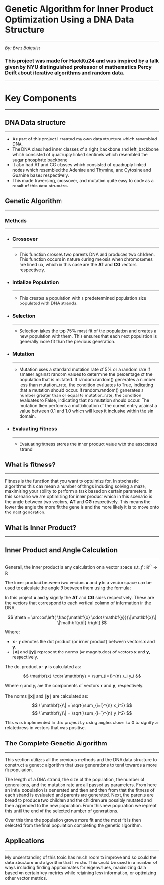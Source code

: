 # Genetic Algorithm for Inner Product Optimization Using a DNA Data Structure
-------
*By: Brett Balquist*
### This project was made for HackKu24 and was inspired by a talk given by NYU distinguished professor of mathematics Percy Deift about iterative algorithms and random data.
-------

# Key Components
-------
## DNA Data structure
-------
* As part of this project I created my own data structure which resembled DNA.
* The DNA class had inner classes of a right_backbone and left_backbone which consisted of quadruply linked sentinels which resembled the sugar phosphate backbone
* It also had AT and CG classes which consisted of quadruply linked nodes which resembled the Adenine and Thymine, and Cytosine and Guanine bases respectively.
* This made traversing, crossover, and mutation quite easy to code as a result of this data strucutre.

## Genetic Algorithm
-------
### Methods
---

* ### Crossover
    -------------
    * This function crosses two parents DNA and produces two children. This function occurs in nature during meiosis when chromosomes are lined up, which in this case are the $\mathbf{AT}$ and $\mathbf{CG}$ vectors respectively.
* ### Intialize Population
    -----------
    * This creates a population with a predetermined population size populated with DNA strands.
* ### Selection
    -----------
    * Selection takes the top 75% most fit of the population and creates a new population with them. This ensures that each next population is generally more fit than the previous generation.
* ### Mutation
    -----------
    * Mutation uses a standard mutation rate of 5% or a random rate if smaller against random values to determine the percentage of the population that is mutated. If random.random() generates a number less than mutation_rate, the condition evaluates to True, indicating that a mutation should occur. If random.random() generates a number greater than or equal to mutation_rate, the condition evaluates to False, indicating that no mutation should occur. The mutation then performs a multiplication of the curent entry against a value between 0.1 and 1.0 which will keep it inclusive within the sin domain.
* ### Evaluating Fitness
    -----------
    * Evaluating fitness stores the inner product value with the associated strand

## What is fitness?
-----------
Fitness is the function that you want to optuimize for. In stochastic algorithms this can mean a number of thngs including solving a maze, maximizing your ability to perform
a task based on certain parameters. In this scenario we are optimizing for inner product which in this scenario is the angle between two vectors,  $\mathbf{AT}$  and  $\mathbf{CG}$ respectively.
This means the lower the angle the more fit the gene is and the more likely it is to move onto the next generation.

## What is Inner Product?
-----------
## Inner Product and Angle Calculation
---------

Generall, the inner product is any calculation on a vector space s.t. $f: \mathbb{R}^n \to \mathbb{R}$

The inner product between two vectors $\mathbf{x}$ and $\mathbf{y}$ in a vector space can be used to calculate the angle $\theta$ between them using the formula:

In this project $\mathbf{x}$ and $\mathbf{y}$ signify the $\mathbf{AT}$ and $\mathbf{CG}$ sides respectively. These are the vectors that correspond to each vertical column of information in the DNA.

$$
\theta = \arccos\left( \frac{\mathbf{x} \cdot \mathbf{y}}{\|\mathbf{x}\| \|\mathbf{y}\|} \right)
$$

Where:
- $\mathbf{x} \cdot \mathbf{y}$ denotes the dot product (or inner product) between vectors $\mathbf{x}$ and $\mathbf{y}$.
- $\|\mathbf{x}\|$ and $\|\mathbf{y}\|$ represent the norms (or magnitudes) of vectors $\mathbf{x}$ and $\mathbf{y}$, respectively.

The dot product $\mathbf{x} \cdot \mathbf{y}$ is calculated as:

$$
\mathbf{x} \cdot \mathbf{y} = \sum_{i=1}^{n} x_i y_i
$$

Where $x_i$ and $y_i$ are the components of vectors $\mathbf{x}$ and $\mathbf{y}$, respectively.

The norms $\|\mathbf{x}\|$ and $\|\mathbf{y}\|$ are calculated as:

$$
\|\mathbf{x}\| = \sqrt{\sum_{i=1}^{n} x_i^2}
$$
$$
\|\mathbf{y}\| = \sqrt{\sum_{i=1}^{n} y_i^2}
$$

This was implemented in this project by using angles closer to 0 to signify a relatedness in vectors that was positive.

## The Complete Genetic Algorithm
----------
This section utilizes all the previous methods and the DNA data structure to construct a genetic algorithm that uses generations to tend towards a more fit population.

The length of a DNA strand, the size of the population, the number of generations, and the mutation rate are all passed as parameters.
From here an intial population is generated and then and then from that the fitness of each strand is evaluated and parents are generated.
Next, the parents are bread to produce two children and the children are possibly mutated and then appended to the new population.
From this new population we repreat this until the end of the selected number of generations.

Over this time the population grows more fit and the most fit is then selected from the final population completing the genetic algorithm.

## Applications
------
My understanding of this topic has much room to improve and so could the data structure and algorithm that I wrote. This could be used in a number of ways including
finding approximates for eigenvalues, maximizing data based on certain key metrics while retaining less information, or optimizing other vector metrics.
